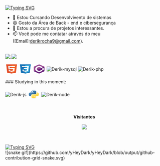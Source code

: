 <a href="https://git.io/typing-svg"><img src="https://readme-typing-svg.herokuapp.com?font=Protest+Riot&pause=1041&color=B0C4DE&background=1BFF3000&random=false&width=435&lines=Ol%C3%A1+me+chamo+Derik;Bem-vindo(a)+ao+meu+Github" alt="Typing SVG" /></a>
- 🌱 Estou Cursando Desenvolvivento de sistemas
- 😄 Gosto da Área de Back - end e cibersegurança
- 💼 Estou a procura de projetos interessantes.
- 📫 Você pode me contatar através do meu ([Email]:derikrocha9@gmail.com).
<br>
<a href="https://github.com/anuraghazra/github-readme-stats">
  <img height=200 align="center" src="https://github-readme-stats.vercel.app/api?username=yHeyDark&theme=transparent&locale=pt-br"/>
</a>
<a href="https://github.com/anuraghazra/convoychat">
  <img height=auto align="center" src="https://github-readme-stats.vercel.app/api/top-langs?username=yHeyDark&layout=compact&langs_count=8&card_width=320&theme=transparent&locale=pt-br" />
</a>
<br>
<div style="display: inline_block"><br>
  <img align="center" alt="Derik-HTML" height="30" width="40" src="https://raw.githubusercontent.com/devicons/devicon/master/icons/html5/html5-original.svg">
  <img align="center" alt="Derik-CSS" height="30" width="40" src="https://raw.githubusercontent.com/devicons/devicon/master/icons/css3/css3-original.svg">
  <img align="center" alt="Derik-Csharp" height="30" width="40" src="https://raw.githubusercontent.com/devicons/devicon/master/icons/csharp/csharp-original.svg">
  <img align="center" alt="Derik-mysql" height="30" width="40" src="https://cdn.jsdelivr.net/gh/devicons/devicon@latest/icons/mysql/mysql-original-wordmark.svg">
  <img align="center" alt="Derik-php" height="30" width="40" src="https://cdn.jsdelivr.net/gh/devicons/devicon@latest/icons/php/php-original.svg" />          
</div>
<br>
### Studying in this moment:
<div style="display: inline_block"><br>
<img align="center" alt="Derik-js" height="30" width="40" src="https://cdn.jsdelivr.net/gh/devicons/devicon@latest/icons/javascript/javascript-original.svg">
<img align="center" alt="Derik-Python" height="30" width="40" src="https://raw.githubusercontent.com/devicons/devicon/master/icons/python/python-original.svg">
<img align="center" alt="Derik-node" height="30" width="40" src="https://cdn.jsdelivr.net/gh/devicons/devicon@latest/icons/nodejs/nodejs-original-wordmark.svg" />
</div>
<br>
<div align="center">
<br><p align="centre"><b>Visitantes</b></p>  
<p align="center"><img align="center" src="https://profile-counter.glitch.me/{yHeyDark}/count.svg" /></p> 
<br>
</div>
<br>
<a href="https://git.io/typing-svg"><img src="https://readme-typing-svg.herokuapp.com?font=Protest+Riot&pause=1020&color=B0C4DE&background=1BFF3000&random=false&width=435&lines=Obrigado+pela+aten%C3%A7%C3%A3o+!!!" alt="Typing SVG" /></a>
<br>
![snake gif](https://github.com/yHeyDark/yHeyDark/blob/output/github-contribution-grid-snake.svg)
